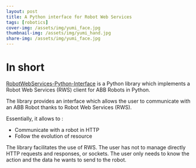 ```yaml
---
layout: post
title: A Python interface for Robot Web Services
tags: [robotics]
cover-img: /assets/img/yumi_face.jpg
thumbnail-img: /assets/img/yumi_hand.jpg
share-img: /assets/img/yumi_face.jpg
---
```


# In short

[RobotWebServices-Python-Interface](https://github.com/charlypg/RobotWebServices-Python-Interface) is a Python library which implements a Robot Web Services (RWS) client for ABB Robots in Python. 

The library provides an interface which allows the user to communicate with an ABB Robot thanks to Robot Web Services (RWS). 

Essentially, it allows to : 

- Communicate with a robot in HTTP 
- Follow the evolution of resource

The library facilitates the use of RWS. The user has not to manage directly HTTP requests and responses, or sockets. The user only needs to know the action and the data he wants to send to the robot. 
